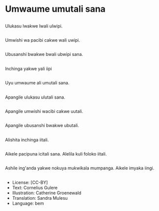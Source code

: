 # Umwaume umutali sana

##
Ulukasu lwakwe lwali ulwipi.

##
Umwishi wa pacibi cakwe wali uwipi.

##
Ubusanshi bwakwe bwali ubwipi sana.

##
Inchinga yakwe yali iipi

##
Uyu umwaume ali umutali sana.

##
Apangile ulukasu ulutali sana.

##
Apangile umwishi wacibi cakwe uutali.

##
Apangile ubusanshi bwakwe ubutali.

##
Alishita inchinga iitali.

##
Aikele pacipuna icitali sana. Alelila kuli foloko iitali.

##
Ashile ing'anda yakwe nokuya mukwikala mumpanga. Aikele imyaka iingi.

##
* License: [CC-BY]
* Text: Cornelius Gulere
* Illustration: Catherine Groenewald
* Translation: Sandra Mulesu
* Language: bem

